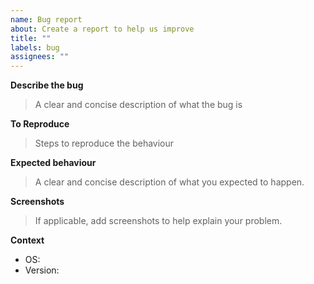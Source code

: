 ```yaml
---
name: Bug report
about: Create a report to help us improve
title: ""
labels: bug
assignees: ""
---
```


**Describe the bug**

> A clear and concise description of what the bug is

**To Reproduce**

> Steps to reproduce the behaviour

**Expected behaviour**

> A clear and concise description of what you expected to happen.

**Screenshots**

> If applicable, add screenshots to help explain your problem.

**Context**

- OS:
- Version:
